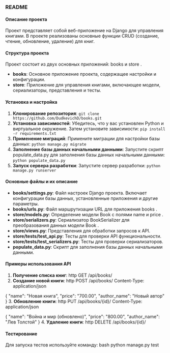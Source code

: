 ### README
 
#### Описание проекта 
Проект представляет собой веб-приложение на Django для управления книгами. В проекте реализованы основные функции CRUD (создание, чтение, обновление, удаление) для книг. 
 
#### Структура проекта 
Проект состоит из двух основных приложений:  books  и  store . 
 
- **books**: Основное приложение проекта, содержащее настройки и конфигурации. 
- **store**: Приложение для управления книгами, включающее модели, сериализаторы, представления и тесты. 
 
#### Установка и настройка 
1. **Клонирование репозитория**:
`git clone https://github.com/DudkevichD/books.git`
2. **Установка зависимостей**: 
    Убедитесь, что у вас установлен Python и виртуальное окружение. Затем установите зависимости:
`pip install -r requirements.txt`
3. **Применение миграций**: 
    Примените миграции для настройки базы данных:
`python manage.py migrate`
4. **Заполнение базы данных начальными данными**: 
    Запустите скрипт  populate_data.py  для заполнения базы данных начальными данными:
`python populate_data.py`
5. **Запуск сервера разработки**: 
    Запустите сервер разработки:
`python manage.py runserver`
#### Основные файлы и их описание 
 
- **books/settings.py**: Файл настроек Django проекта. Включает конфигурации базы данных, установленные приложения и другие параметры. 
- **books/urls.py**: Файл маршрутизации URL для приложения  books . 
- **store/models.py**: Определение модели  Book  с полями  name  и  price . 
- **store/serializers.py**: Сериализатор  BookSerializer  для преобразования данных модели  Book . 
- **store/views.py**: Представления для обработки запросов к API. 
- **store/tests/test_api.py**: Тесты для проверки API функциональности. 
- **store/tests/test_serializers.py**: Тесты для проверки сериализаторов. 
- **populate_data.py**: Скрипт для заполнения базы данных начальными данными. 
 
#### Примеры использования API 
 
1. **Получение списка книг**:
http
GET /api/books/
2. **Создание новой книги**:
http
POST /api/books/
Content-Type: application/json

{
    "name": "Новая книга",
    "price": "700.00",
    "author_name": "Новый автор"
}
3. **Обновление книги**:
http
PUT /api/books/{id}/
Content-Type: application/json

{
    "name": "Война и мир (обновлено)",
    "price": "800.00",
    "author_name": "Лев Толстой"
}
4. **Удаление книги**:
http
DELETE /api/books/{id}/
#### Тестирование 
Для запуска тестов используйте команду:
bash
python manage.py test
